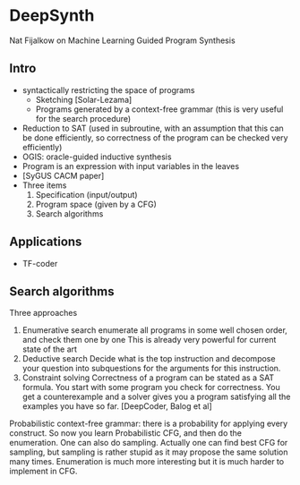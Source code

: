# DeepSynth

Nat Fijalkow on Machine Learning Guided Program Synthesis

## Intro
* syntactically restricting the space of programs
  * Sketching [Solar-Lezama]
  * Programs generated by a context-free grammar (this is very useful for the
    search procedure)
* Reduction to SAT (used in subroutine, with an assumption that this can be done
  efficiently, so correctness of the program can be checked very efficiently)
* OGIS: oracle-guided inductive synthesis
* Program is an expression with input variables in the leaves
* [SyGUS CACM paper]
* Three items
  1. Specification (input/output)
  2. Program space (given by a CFG)
  3. Search algorithms
## Applications
  * TF-coder
## Search algorithms
Three approaches
  1. Enumerative search
	 	enumerate all programs in some well chosen order, and check them one by one
		This is already very powerful for current state of the art
  2. Deductive search
     Decide what is the top instruction and decompose your question into
     subquestions for the arguments for this instruction.
  3. Constraint solving
		Correctness of a program can be stated as a SAT formula. 
     You start with some program you check for correctness. You get a
     counterexample and a solver gives you a program satisfying all the examples
     you have so far. 
		 [DeepCoder, Balog et al]

Probabilistic context-free grammar: there is a probability for applying every
construct.
So now you learn Probabilistic CFG, and then do the enumeration.
One can also do sampling. Actually one can find best CFG for sampling, but
sampling is rather stupid as it may propose the same solution many times.
Enumeration is much more interesting but it is much harder to implement in CFG.

